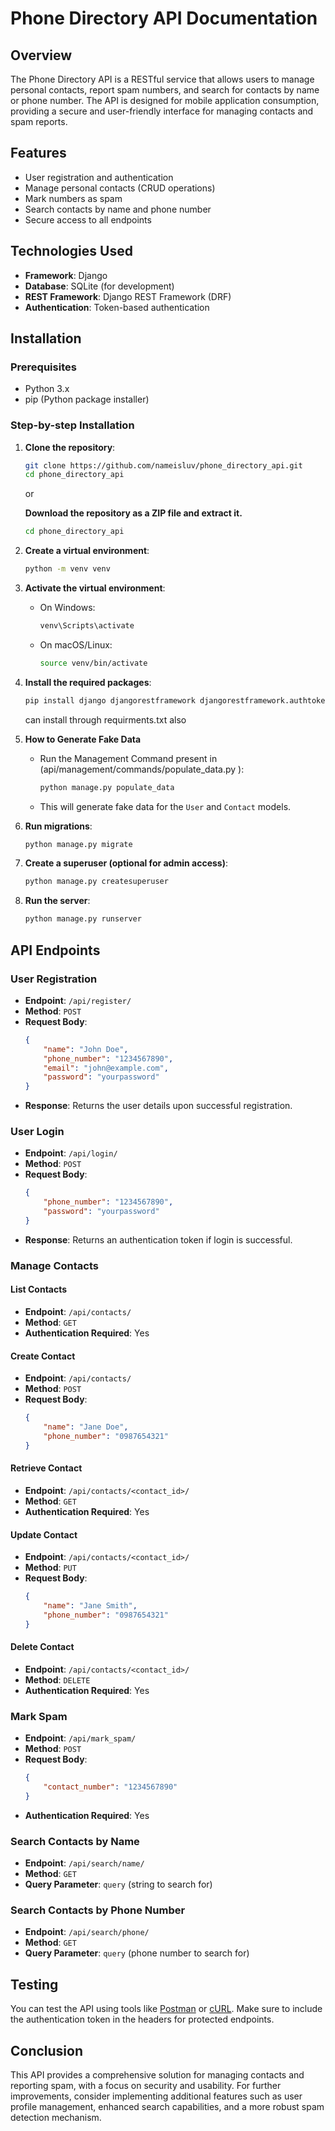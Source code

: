 
# Phone Directory API Documentation

## Overview
The Phone Directory API is a RESTful service that allows users to manage personal contacts, report spam numbers, and search for contacts by name or phone number. The API is designed for mobile application consumption, providing a secure and user-friendly interface for managing contacts and spam reports.

## Features
- User registration and authentication
- Manage personal contacts (CRUD operations)
- Mark numbers as spam
- Search contacts by name and phone number
- Secure access to all endpoints

## Technologies Used
- **Framework**: Django
- **Database**: SQLite (for development)
- **REST Framework**: Django REST Framework (DRF)
- **Authentication**: Token-based authentication

## Installation

### Prerequisites
- Python 3.x
- pip (Python package installer)

### Step-by-step Installation

1. **Clone the repository**:
   ```bash
   git clone https://github.com/nameisluv/phone_directory_api.git
   cd phone_directory_api
   ```
   or
   
   **Download the repository as a ZIP file and extract it.**
    ```bash
    cd phone_directory_api
    ```

2. **Create a virtual environment**:
   ```bash
   python -m venv venv
   ```

3. **Activate the virtual environment**:
   - On Windows:
     ```bash
     venv\Scripts\activate
     ```
   - On macOS/Linux:
     ```bash
     source venv/bin/activate
     ```

4. **Install the required packages**:
   ```bash
   pip install django djangorestframework djangorestframework.authtoken
   ```
   can install through requirments.txt also

5. **How to Generate Fake Data**
    - Run the Management Command present in (api/management/commands/populate_data.py
): 
      ```bash
      python manage.py populate_data
      ```
    - This will generate fake data for the `User` and `Contact` models.

6. **Run migrations**:
   ```bash
   python manage.py migrate
   ```

7. **Create a superuser (optional for admin access)**:
   ```bash
   python manage.py createsuperuser
   ```

8. **Run the server**:
   ```bash
   python manage.py runserver
   ```

## API Endpoints

### User Registration
- **Endpoint**: `/api/register/`
- **Method**: `POST`
- **Request Body**:
    ```json
    {
        "name": "John Doe",
        "phone_number": "1234567890",
        "email": "john@example.com",
        "password": "yourpassword"
    }
    ```
- **Response**: Returns the user details upon successful registration.

### User Login
- **Endpoint**: `/api/login/`
- **Method**: `POST`
- **Request Body**:
    ```json
    {
        "phone_number": "1234567890",
        "password": "yourpassword"
    }
    ```
- **Response**: Returns an authentication token if login is successful.

### Manage Contacts
#### List Contacts
- **Endpoint**: `/api/contacts/`
- **Method**: `GET`
- **Authentication Required**: Yes

#### Create Contact
- **Endpoint**: `/api/contacts/`
- **Method**: `POST`
- **Request Body**:
    ```json
    {
        "name": "Jane Doe",
        "phone_number": "0987654321"
    }
    ```

#### Retrieve Contact
- **Endpoint**: `/api/contacts/<contact_id>/`
- **Method**: `GET`
- **Authentication Required**: Yes

#### Update Contact
- **Endpoint**: `/api/contacts/<contact_id>/`
- **Method**: `PUT`
- **Request Body**:
    ```json
    {
        "name": "Jane Smith",
        "phone_number": "0987654321"
    }
    ```

#### Delete Contact
- **Endpoint**: `/api/contacts/<contact_id>/`
- **Method**: `DELETE`
- **Authentication Required**: Yes

### Mark Spam
- **Endpoint**: `/api/mark_spam/`
- **Method**: `POST`
- **Request Body**:
    ```json
    {
        "contact_number": "1234567890"
    }
    ```
- **Authentication Required**: Yes

### Search Contacts by Name
- **Endpoint**: `/api/search/name/`
- **Method**: `GET`
- **Query Parameter**: `query` (string to search for)

### Search Contacts by Phone Number
- **Endpoint**: `/api/search/phone/`
- **Method**: `GET`
- **Query Parameter**: `query` (phone number to search for)

## Testing
You can test the API using tools like [Postman](https://www.postman.com/) or [cURL](https://curl.se/). Make sure to include the authentication token in the headers for protected endpoints.

## Conclusion
This API provides a comprehensive solution for managing contacts and reporting spam, with a focus on security and usability. For further improvements, consider implementing additional features such as user profile management, enhanced search capabilities, and a more robust spam detection mechanism.
